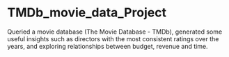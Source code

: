 # TMDb_movie_data_Project
Queried a movie database (The Movie Database - TMDb), generated some useful insights such as directors with the most consistent ratings over the years, and exploring relationships between budget, revenue and time.
